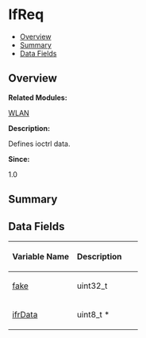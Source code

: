 # IfReq<a name="ZH-CN_TOPIC_0000001054479569"></a>

-   [Overview](#section172435762165632)
-   [Summary](#section1553470873165632)
-   [Data Fields](#pub-attribs)

## **Overview**<a name="section172435762165632"></a>

**Related Modules:**

[WLAN](WLAN.md)

**Description:**

Defines ioctrl data. 

**Since:**

1.0

## **Summary**<a name="section1553470873165632"></a>

## Data Fields<a name="pub-attribs"></a>

<a name="table1094181836165632"></a>
<table><thead align="left"><tr id="row1418572693165632"><th class="cellrowborder" valign="top" width="50%" id="mcps1.1.3.1.1"><p id="p2048583242165632"><a name="p2048583242165632"></a><a name="p2048583242165632"></a>Variable Name</p>
</th>
<th class="cellrowborder" valign="top" width="50%" id="mcps1.1.3.1.2"><p id="p1100979644165632"><a name="p1100979644165632"></a><a name="p1100979644165632"></a>Description</p>
</th>
</tr>
</thead>
<tbody><tr id="row357806887165632"><td class="cellrowborder" valign="top" width="50%" headers="mcps1.1.3.1.1 "><p id="p341965247165632"><a name="p341965247165632"></a><a name="p341965247165632"></a><a href="WLAN.md#ga82e8bdd989fd03bf9cc3b5f6a14ec05b">fake</a></p>
</td>
<td class="cellrowborder" valign="top" width="50%" headers="mcps1.1.3.1.2 "><p id="p1881908247165632"><a name="p1881908247165632"></a><a name="p1881908247165632"></a>uint32_t </p>
</td>
</tr>
<tr id="row1792049563165632"><td class="cellrowborder" valign="top" width="50%" headers="mcps1.1.3.1.1 "><p id="p1288169848165632"><a name="p1288169848165632"></a><a name="p1288169848165632"></a><a href="WLAN.md#gadc2f148a30a6ef88b5938fea193ac9e5">ifrData</a></p>
</td>
<td class="cellrowborder" valign="top" width="50%" headers="mcps1.1.3.1.2 "><p id="p697699555165632"><a name="p697699555165632"></a><a name="p697699555165632"></a>uint8_t * </p>
</td>
</tr>
</tbody>
</table>

